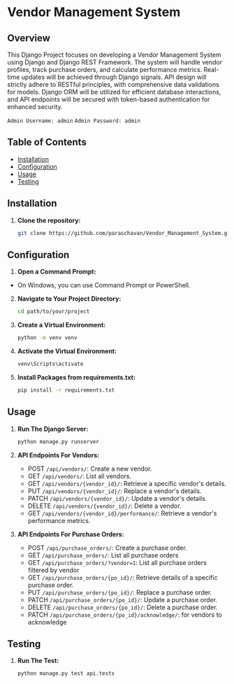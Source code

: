 # Vendor Management System

## Overview

This Django Project focuses on developing a Vendor Management System using Django and Django REST Framework. The system will handle vendor profiles, track purchase orders, and calculate performance metrics. Real-time updates will be achieved through Django signals. API design will strictly adhere to RESTful principles, with comprehensive data validations for models. Django ORM will be utilized for efficient database interactions, and API endpoints will be secured with token-based authentication for enhanced security.

```Admin Username: admin```
```Admin Password: admin```

## Table of Contents

- [Installation](#installation)
- [Configuration](#configuration)
- [Usage](#usage)
- [Testing](#testing)

## Installation

1. **Clone the repository:**

   ```bash
   git clone https://github.com/paraschavan/Vendor_Management_System.git

## Configuration

1. **Open a Command Prompt:**

- On Windows, you can use Command Prompt or PowerShell.

2. **Navigate to Your Project Directory:**
   ```bash
   cd path/to/your/project

3. **Create a Virtual Environment:**
   ```bash
   python -m venv venv

4. **Activate the Virtual Environment:**
   ```bash
   venv\Scripts\activate

5. **Install Packages from requirements.txt:**
   ```bash
   pip install -r requirements.txt

## Usage

1. **Run The Django Server:**

   ```bash
   python manage.py runserver
   
2. **API Endpoints For Vendors:**

   - POST ```/api/vendors/```: Create a new vendor.
   - GET ```/api/vendors/```: List all vendors.
   - GET ```/api/vendors/{vendor_id}/```: Retrieve a specific vendor's details.
   - PUT ```/api/vendors/{vendor_id}/```: Replace a vendor's details.
   - PATCH ```/api/vendors/{vendor_id}/```: Update a vendor's details.
   - DELETE ```/api/vendors/{vendor_id}/```: Delete a vendor.
   - GET ```/api/vendors/{vendor_id}/performance/```: Retrieve a vendor's performance metrics.

3. **API Endpoints For Purchase Orders:**

    - POST ```/api/purchase_orders/```: Create a purchase order.
    - GET ```/api/purchase_orders/```: List all purchase orders
    - GET ```/api/purchase_orders/?vendor=1```: List all purchase orders filtered by vendor
    - GET ```/api/purchase_orders/{po_id}/```: Retrieve details of a specific purchase order.
    - PUT ```/api/purchase_orders/{po_id}/```: Replace a purchase order.
    - PATCH ```/api/purchase_orders/{po_id}/```: Update a purchase order.
    - DELETE ```/api/purchase_orders/{po_id}/```: Delete a purchase order.
    - PATCH ```/api/purchase_orders/{po_id}/acknowledge/```: for vendors to acknowledge

## Testing

1. **Run The Test:**

   ```bash
   python manage.py test api.tests
